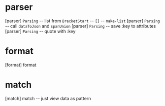 # parser

[parser] `Parsing` -- list from `BracketStart` -- `[]` -- `make-list`
[parser] `Parsing` -- call `dataToJson` and `spanUnion`
[parser] `Parsing` -- save :key to attributes
[parser] `Parsing` -- quote with :key

# format

[format] format

# match

[match] match -- just view data as pattern
